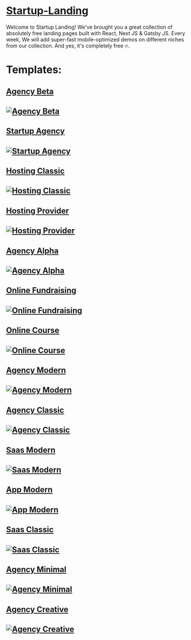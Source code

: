 # [Startup-Landing](https://startuplanding.redq.io)

Welcome to Startup Landing! We've brought you a great collection of absolutely free landing pages built with React, Next JS & Gatsby JS. Every week, We will add super-fast mobile-optimized demos on different niches from our collection. And yes, it's completely free 🔥.

# Templates:
## [Agency Beta](https://startup-agency-beta.vercel.app)

[![Agency Beta](https://s3.amazonaws.com/redqteam.com/startupio/agency-beta-github.png)](https://startup-agency-beta.vercel.app)
---

## [Startup Agency](https://startup-agency.vercel.app)

[![Startup Agency](https://s3.amazonaws.com/redqteam.com/startupio/startup_github.png)](https://startup-agency.vercel.app)
---

## [Hosting Classic](https://startup-hosting-classic.vercel.app)

[![Hosting Classic](https://s3.amazonaws.com/redqteam.com/startupio/github_hosting_classic.png)](https://startup-hosting-classic.vercel.app)
---

## [Hosting Provider](https://startup-hosting-provider.vercel.app)

[![Hosting Provider](https://s3.amazonaws.com/redqteam.com/startupio/github-hosting.png)](https://startup-hosting-provider.vercel.app)
---

## [Agency Alpha](https://startup-agency-alpha.vercel.app)

[![Agency Alpha](https://s3.amazonaws.com/redqteam.com/startupio/github.png)](https://startup-agency-alpha.vercel.app)
---

## [Online Fundraising](https://startup-online-fundraising.vercel.app)

[![Online Fundraising](https://s3.amazonaws.com/redqteam.com/startupio/donation2.png)](https://startup-online-fundraising.vercel.app)
---

## [Online Course](https://startup-online-course.vercel.app)

[![Online Course](https://s3.amazonaws.com/redqteam.com/startupio/Frame34.png)](https://startup-online-course.vercel.app)
---

## [Agency Modern](https://startup-agency-modern.vercel.app)

[![Agency Modern](https://s3.amazonaws.com/redqteam.com/startupio/Frame_28.png)](https://startup-agency-modern.vercel.app)
---

## [Agency Classic](https://startup-agency-classic.vercel.app)

[![Agency Classic](https://s3.amazonaws.com/redqteam.com/startupio/Frame_31.png)](https://startup-agency-classic.vercel.app)
---

## [Saas Modern](https://startup-saas-modern.vercel.app)

[![Saas Modern](https://s3.amazonaws.com/redqteam.com/startupio/Frame_30.png)](https://startup-saas-modern.vercel.app)
---

## [App Modern](https://startup-app-modern.vercel.app)

[![App Modern](https://s3.amazonaws.com/redqteam.com/startupio/Frame_27.png)](https://startup-app-modern.vercel.app)
---

## [Saas Classic](https://startup-saas-classic.vercel.app)

[![Saas Classic](https://s3.amazonaws.com/redqteam.com/startupio/Frame_32.png)](https://startup-saas-classic.vercel.app)
---

## [Agency Minimal](https://startup-agency-minimal.vercel.app)

[![Agency Minimal](https://s3.amazonaws.com/redqteam.com/startupio/Frame_29.png)](https://startup-agency-minimal.vercel.app)
---

## [Agency Creative](https://startup-agency-creative.vercel.app)

[![Agency Creative](https://s3.amazonaws.com/redqteam.com/startupio/Frame_33.png)](https://startup-agency-creative.vercel.app)
---
